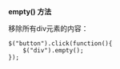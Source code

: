 **empty\(\) 方法**

 移除所有div元素的内容：

```
$("button").click(function(){
    $("div").empty();
}); 
```



